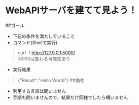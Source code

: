 # WebAPIサーバを建てて見よう！
##ゴール
- 下記の条件を満たしていること  
- コマンド(Shellで実行)
> curl -l  http://127.0.0.1:5000/  
> :5000は変わる可能性あり
- 実行結果  
> {"Result":"Hello World"}
##備考
- 利用する言語は問いません
- 手順も問いませんので、結果だけ同様でしたら構いません